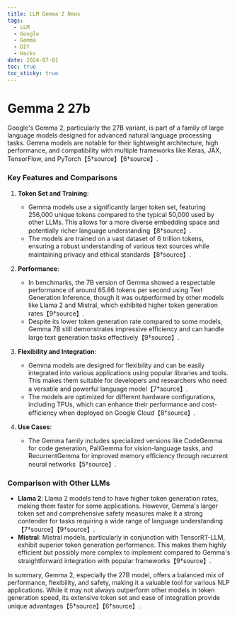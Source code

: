 ```yaml
---
title: LLM Gemma 2 News
tags:
  - LLM
  - Google
  - Gemma
  - DIY
  - Hacks
date: 2024-07-01
toc: true
toc_sticky: true
---
```


# Gemma 2 27b

Google's Gemma 2, particularly the 27B variant, is part of a family of large language models designed for advanced natural language processing tasks. Gemma models are notable for their lightweight architecture, high performance, and compatibility with multiple frameworks like Keras, JAX, TensorFlow, and PyTorch【5†source】【6†source】.

### Key Features and Comparisons

1. **Token Set and Training**:
   - Gemma models use a significantly larger token set, featuring 256,000 unique tokens compared to the typical 50,000 used by other LLMs. This allows for a more diverse embedding space and potentially richer language understanding【8†source】.
   - The models are trained on a vast dataset of 6 trillion tokens, ensuring a robust understanding of various text sources while maintaining privacy and ethical standards【8†source】.

2. **Performance**:
   - In benchmarks, the 7B version of Gemma showed a respectable performance of around 65.86 tokens per second using Text Generation Inference, though it was outperformed by other models like Llama 2 and Mistral, which exhibited higher token generation rates【9†source】.
   - Despite its lower token generation rate compared to some models, Gemma 7B still demonstrates impressive efficiency and can handle large text generation tasks effectively【9†source】.

3. **Flexibility and Integration**:
   - Gemma models are designed for flexibility and can be easily integrated into various applications using popular libraries and tools. This makes them suitable for developers and researchers who need a versatile and powerful language model【7†source】.
   - The models are optimized for different hardware configurations, including TPUs, which can enhance their performance and cost-efficiency when deployed on Google Cloud【8†source】.

4. **Use Cases**:
   - The Gemma family includes specialized versions like CodeGemma for code generation, PaliGemma for vision-language tasks, and RecurrentGemma for improved memory efficiency through recurrent neural networks【5†source】.

### Comparison with Other LLMs

- **Llama 2**: Llama 2 models tend to have higher token generation rates, making them faster for some applications. However, Gemma's larger token set and comprehensive safety measures make it a strong contender for tasks requiring a wide range of language understanding【7†source】【9†source】.
- **Mistral**: Mistral models, particularly in conjunction with TensorRT-LLM, exhibit superior token generation performance. This makes them highly efficient but possibly more complex to implement compared to Gemma's straightforward integration with popular frameworks【9†source】.

In summary, Gemma 2, especially the 27B model, offers a balanced mix of performance, flexibility, and safety, making it a valuable tool for various NLP applications. While it may not always outperform other models in token generation speed, its extensive token set and ease of integration provide unique advantages【5†source】【6†source】.